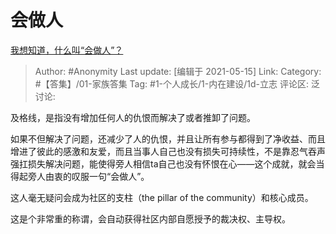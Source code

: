 # 会做人
[我想知道，什么叫“会做人”？](https://www.zhihu.com/question/457466752/answer/1870418006)

> Author: #Anonymity
> Last update: [编辑于 2021-05-15]
> Link:
> Category: #【答集】/01-家族答集
> Tag:  #1-个人成长/1-内在建设/1d-立志
> 评论区:
> 泛讨论:

及格线，是指没有增加任何人的仇恨而解决了或者推卸了问题。

如果不但解决了问题，还减少了人的仇恨，并且让所有参与都得到了净收益、而且增进了彼此的感激和友爱，而且当事人自己也没有损失可持续性，不是靠忍气吞声强扛损失解决问题，能使得旁人相信ta自己也没有怀恨在心——这个成就，就会当得起旁人由衷的叹服一句“会做人”。

这人毫无疑问会成为社区的支柱（the pillar of the community）和核心成员。

这是个非常重的称谓，会自动获得社区内部自愿授予的裁决权、主导权。
